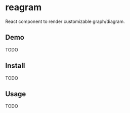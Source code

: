# reagram

React component to render customizable graph/diagram.

## Demo

TODO

## Install

TODO

## Usage

TODO

